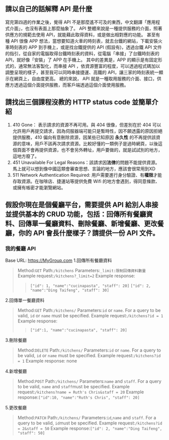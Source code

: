 ## 請以自己的話解釋 API 是什麼
寫完第四週的作業之後，覺得 API 不是那麼遙不可及的東西，中文翻譯「應用程式介面」，也沒有表面上那麼抽象了。
API 整體來說是一種提供服務的介面，照著供應方的規範去使用 API，就能藉此取得資料，或是做出相對應的功能。
甚至有種 API 很像 APP 想法，當想要知道火車的時刻表，就去台鐵的網站，下載安裝火車時刻表的 APP 到手機上，或是找台鐵提供的 API (假設有)，透過台鐵 API 文件的指引，從自家的電腦取得台鐵時刻表的資料，從電腦「串接」了台鐵時刻表的 API，就好像「安裝」了 APP 在手機上。
其中的差異是，APP 的顯示是有固定形式的，通常無法客製化，而串接 API ，依資源豐富的程度，可以透過程式碼加以調整呈現的樣子，甚至我可以同時串接捷運、高鐵的 API，讓三家的時刻表統一顯示在網頁上，自由度更高。
總的來說， API 就是一種取用服務的介面、接口，供應方透過這個介面提供服務，而客戶端透過這個介面使用服務。

## 請找出三個課程沒教的 HTTP status code 並簡單介紹
1. 410 Gone： 表示請求的資源不再可用。與 404 很像，但差別在於 404 可以允許用戶再提交請求，因為伺服器端可能只是暫時性，因不願透露的原因拒絕提供服務，410 偏向有意刪除資源，因某些已知原因 **永久性** 的不再提供該資源的意味，用戶不該再次請求資源。比較好懂的一類例子是過時網頁，以後這個頁面不會再提供資源，也不會另外轉址，用戶要做的，就是試試別的地方，這地方廢了。
2. 451 Unavailable For Legal Reasons：該請求因**法律**的問題不能提供資源。馬上就可以想到像中國這類會審查思想、言論的地方，應該會很常用到XD
3. 511 Network Authentication Required: 用戶需要進行身分驗證、有**權限**才能存取資源。在咖啡店、捷運站等提供免費 Wifi 的地方會遇到，得同意條款、或擁有帳密才能瀏覽網站。


## 假設你現在是個餐廳平台，需要提供 API 給別人串接並提供基本的 CRUD 功能，包括：回傳所有餐廳資料、回傳單一餐廳資料、刪除餐廳、新增餐廳、更改餐廳，你的 API 會長什麼樣子？請提供一份 API 文件。

### 我的餐廳 API
Base URL: https://MyGroup.com
1.回傳所有餐廳資料 
>Method:`GET`
>Path:`/kitchens`
>Parameters:`_limit:限制回傳資料數量`
>Example request:`/kitchens?_limit=2`
>Example response:
>>`["id": 1, "name":"cucinapasta", "staff": 20]`
>>`["id": 2, "name":"Ding Taifeng", "staff": 30]`

2.回傳單一餐廳資料
>Method:`GET`
>Path:`/kitchens/`
>Parameters:`id` or `name`. For a query to be valid, `id` or `name` must be specified.
>Example request:`/kitchens?id = 1`
>Example response:
>>`["id":1, "name":"cucinapasta", "staff": 20]`

3.刪除餐廳
>Method:`DELETE`
>Path:`/kitchens/`
>Parameters:`id` or `name`. For a query to be valid, `id` or `name` must be specified.
>Example request:`/kitchens?id = 1`
>Example response: none

4.新增餐廳
>Method:`POST`
>Path:`/kitchens/`
>Parameters:`name` and `staff`. For a query to be valid, `name` and `staff`must be specified.
>Example request:`/kitchens?name = Ruth's Chris&staff = 20`
>Example response:`["id":10, "name":"Ruth's Chris", "staff": 20]`

5.更改餐廳
>Method:`PATCH`
>Path:`/kitchens/`
>Parameters:`id`,`name` and `staff`. For a query to be valid, `id`must be specified.
>Example request:`/kitchens?id = 2&staff = 50`
>Example response:`["id": 2, "name":"Ding Taifeng", "staff": 50]`

